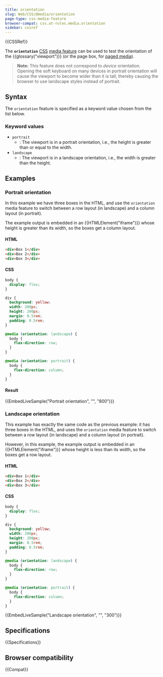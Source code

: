 ```yaml
---
title: orientation
slug: Web/CSS/@media/orientation
page-type: css-media-feature
browser-compat: css.at-rules.media.orientation
sidebar: cssref
---
```


{{CSSRef}}

The **`orientation`** [CSS](/en-US/docs/Web/CSS) [media feature](/en-US/docs/Web/CSS/@media#media_features) can be used to test the orientation of the {{glossary("viewport")}} (or the page box, for [paged media](/en-US/docs/Web/CSS/CSS_paged_media)).

> **Note:** This feature does not correspond to _device_ orientation. Opening the soft keyboard on many devices in portrait orientation will cause the viewport to become wider than it is tall, thereby causing the browser to use landscape styles instead of portrait.

## Syntax

The `orientation` feature is specified as a keyword value chosen from the list below.

### Keyword values

- `portrait`
  - : The viewport is in a portrait orientation, i.e., the height is greater than or equal to the width.
- `landscape`
  - : The viewport is in a landscape orientation, i.e., the width is greater than the height.

## Examples

### Portrait orientation

In this example we have three boxes in the HTML, and use the `orientation` media feature to switch between a row layout (in landscape) and a column layout (in portrait).

The example output is embedded in an {{HTMLElement("iframe")}} whose height is greater than its width, so the boxes get a column layout.

#### HTML

```html
<div>Box 1</div>
<div>Box 2</div>
<div>Box 3</div>
```

#### CSS

```css
body {
  display: flex;
}

div {
  background: yellow;
  width: 200px;
  height: 200px;
  margin: 0.5rem;
  padding: 0.5rem;
}

@media (orientation: landscape) {
  body {
    flex-direction: row;
  }
}

@media (orientation: portrait) {
  body {
    flex-direction: column;
  }
}
```

#### Result

{{EmbedLiveSample("Portrait orientation", "", "800")}}

### Landscape orientation

This example has exactly the same code as the previous example: it has three boxes in the HTML, and uses the `orientation` media feature to switch between a row layout (in landscape) and a column layout (in portrait).

However, in this example, the example output is embedded in an {{HTMLElement("iframe")}} whose height is less than its width, so the boxes get a row layout.

#### HTML

```html
<div>Box 1</div>
<div>Box 2</div>
<div>Box 3</div>
```

#### CSS

```css
body {
  display: flex;
}

div {
  background: yellow;
  width: 200px;
  height: 200px;
  margin: 0.5rem;
  padding: 0.5rem;
}

@media (orientation: landscape) {
  body {
    flex-direction: row;
  }
}

@media (orientation: portrait) {
  body {
    flex-direction: column;
  }
}
```

{{EmbedLiveSample("Landscape orientation", "", "300")}}

## Specifications

{{Specifications}}

## Browser compatibility

{{Compat}}
